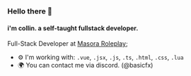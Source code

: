 ### Hello there 👋

#### i'm collin. a self-taught fullstack developer.

Full-Stack Developer at [Masora Roleplay](https://discord.gg/masora);<br>

- ⚙️ I'm working with: `.vue`, `.jsx`, `.js`, `.ts`, `.html`, `.css`, `.lua`
- 🌍 You can contact me via discord. (@basicfx)
